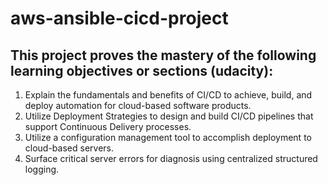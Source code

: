 # aws-ansible-cicd-project
## This project proves the mastery of the following learning objectives or sections (udacity):
1. Explain the fundamentals and benefits of CI/CD to achieve, build, and deploy automation for cloud-based software products.
2. Utilize Deployment Strategies to design and build CI/CD pipelines that support Continuous Delivery processes.
3. Utilize a configuration management tool to accomplish deployment to cloud-based servers.
4. Surface critical server errors for diagnosis using centralized structured logging.
